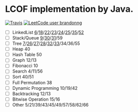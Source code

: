 # LCOF implementation by Java.

[![Travis](https://img.shields.io/badge/language-Java-yellow.svg)](http://github.com/brandon0824/Leetcode-LCOF) [![LeetCode user brandonng](https://img.shields.io/badge/dynamic/json?style=flat&labelColor=black&color=%23ffa116&label=Solved&query=solvedOverTotal&url=https%3A%2F%2Fbadges.xyli.codes%2Fapi%2Fusers%2Fbrandonng%2Fcn%2F&logo=leetcode&logoColor=yellow)](https://leetcode.cn/brandonng/)

- [ ] LinkedList    [6](https://github.com/brandon0824/Leetcode-LCOF/blob/master/06.%E4%BB%8E%E5%B0%BE%E5%88%B0%E5%A4%B4%E6%89%93%E5%8D%B0%E9%93%BE%E8%A1%A8.java)/[18](https://github.com/brandon0824/Leetcode-LCOF/blob/master/18.%E5%88%A0%E9%99%A4%E9%93%BE%E8%A1%A8%E7%9A%84%E8%8A%82%E7%82%B9.java)/[22](https://github.com/brandon0824/Leetcode-LCOF/blob/master/22.%E9%93%BE%E8%A1%A8%E4%B8%AD%E5%80%92%E6%95%B0%E7%AC%ACk%E4%B8%AA%E8%8A%82%E7%82%B9.java)/[23](https://github.com/brandon0824/Leetcode-LCOF/blob/master/142.%E7%8E%AF%E5%BD%A2%E9%93%BE%E8%A1%A8-ii.java)/[24](https://github.com/brandon0824/Leetcode-LCOF/blob/master/206.%E5%8F%8D%E8%BD%AC%E9%93%BE%E8%A1%A8.java)/[25](https://github.com/brandon0824/Leetcode-LCOF/blob/master/21.%E5%90%88%E5%B9%B6%E4%B8%A4%E4%B8%AA%E6%9C%89%E5%BA%8F%E9%93%BE%E8%A1%A8.java)/[35](https://github.com/brandon0824/Leetcode-LCOF/blob/master/138.%E5%A4%8D%E5%88%B6%E5%B8%A6%E9%9A%8F%E6%9C%BA%E6%8C%87%E9%92%88%E7%9A%84%E9%93%BE%E8%A1%A8.java)/[52](https://github.com/brandon0824/Leetcode-LCOF/blob/master/160.%E7%9B%B8%E4%BA%A4%E9%93%BE%E8%A1%A8.java)
- [ ] Stack/Queue    [9](https://github.com/brandon0824/Leetcode-LCOF/blob/master/09.%E7%94%A8%E4%B8%A4%E4%B8%AA%E6%A0%88%E5%AE%9E%E7%8E%B0%E9%98%9F%E5%88%97.java)/[30](https://github.com/brandon0824/Leetcode-LCOF/blob/master/155.%E6%9C%80%E5%B0%8F%E6%A0%88.java)/[31](https://github.com/brandon0824/Leetcode-LCOF/blob/master/946.%E9%AA%8C%E8%AF%81%E6%A0%88%E5%BA%8F%E5%88%97.java)/59
- [ ] Tree    [7](https://github.com/brandon0824/Leetcode-LCOF/blob/master/105.%E4%BB%8E%E5%89%8D%E5%BA%8F%E4%B8%8E%E4%B8%AD%E5%BA%8F%E9%81%8D%E5%8E%86%E5%BA%8F%E5%88%97%E6%9E%84%E9%80%A0%E4%BA%8C%E5%8F%89%E6%A0%91.java)/[26](https://github.com/brandon0824/Leetcode-LCOF/blob/master/26.%20%E6%A0%91%E7%9A%84%E5%AD%90%E7%BB%93%E6%9E%84.java)/[27](https://github.com/brandon0824/Leetcode-LCOF/blob/master/226.%E7%BF%BB%E8%BD%AC%E4%BA%8C%E5%8F%89%E6%A0%91.java)/[28](https://github.com/brandon0824/Leetcode-LCOF/blob/master/101.%E5%AF%B9%E7%A7%B0%E4%BA%8C%E5%8F%89%E6%A0%91.java)/[32](https://github.com/brandon0824/Leetcode-LCOF/blob/master/102.%E4%BA%8C%E5%8F%89%E6%A0%91%E7%9A%84%E5%B1%82%E5%BA%8F%E9%81%8D%E5%8E%86.java)/[33](https://github.com/brandon0824/Leetcode-LCOF/blob/master/33.%E4%BA%8C%E5%8F%89%E6%90%9C%E7%B4%A2%E6%A0%91%E7%9A%84%E5%90%8E%E5%BA%8F%E9%81%8D%E5%8E%86%E5%BA%8F%E5%88%97.java)/34/36/55
- [ ] Heap    40
- [ ] Hash Table    50
- [ ] Graph    12/13
- [ ] Fibonacci    10
- [ ] Search    4/11/56
- [ ] Sort    40/51
- [ ] Full Permutation    38
- [ ] Dynamic Programming    10/19/42
- [ ] Backtracking    12/13
- [ ] Bitwise Operation    15/16
- [ ] Other    5/21/39/43/45/49/57/58/62/66
